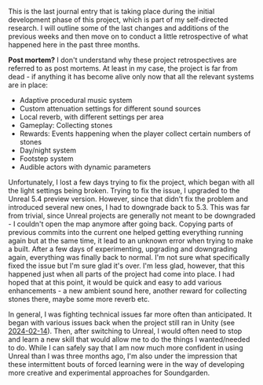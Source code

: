 This is the last journal entry that is taking place during the initial development phase of this project, which is part of my self-directed research. I will outline some of the last changes and additions of the previous weeks and then move on to conduct a little retrospective of what happened here in the past three months.







**Post mortem?**
I don't understand why these project retrospectives are referred to as post mortems. At least in my case, the project is far from dead - if anything it has become alive only now that all the relevant systems are in place:
- Adaptive procedural music system
- Custom attenuation settings for different sound sources
- Local reverb, with different settings per area
- Gameplay: Collecting stones
- Rewards: Events happening when the player collect certain numbers of stones
- Day/night system
- Footstep system
- Audible actors with dynamic parameters


Unfortunately, I lost a few days trying to fix the project, which began with all the light settings being broken. Trying to fix the issue, I upgraded to the Unreal 5.4 preview version. However, since that didn't fix the problem and introduced several new ones, I had to downgrade back to 5.3. This was far from trivial, since Unreal projects are generally not meant to be downgraded - I couldn't open the map anymore after going back. Copying parts of previous commits into the current one helped getting everything running again but at the same time, it lead to an unknown error when trying to make a built. After a few days of experimenting, upgrading and downgrading again, everything was finally back to normal. I'm not sure what specifically fixed the issue but I'm sure glad it's over. I'm less glad, however, that this happened just when all parts of the project had come into place. I had hoped that at this point, it would be quick and easy to add various enhancements - a new ambient sound here, another reward for collecting stones there, maybe some more reverb etc.

In general, I was fighting technical issues far more often than anticipated. It began with various issues back when the project still ran in Unity (see [2024-02-14](2024-02-14.md)). Then, after switching to Unreal, I would often need to stop and learn a new skill that would allow me to do the things I wanted/needed to do. While I can safely say that I am now much more confident in using Unreal than I was three months ago, I'm also under the impression that these intermittent bouts of forced learning were in the way of developing more creative and experimental approaches for Soundgarden.